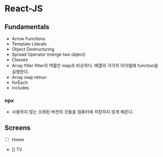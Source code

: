 # React-JS

## Fundamentals

- Arrow Functions
- Template Literals
- Object Destructuring
- Spread Operator (merge two object)
- Classes
- Array filter
  filter의 역활은 map과 비슷하다. 배열의 각각의 아이템에 function을 실행한다.
- Array map
  retrun
- forEach
- includes

### npx

- 사용하지 않는 오래된 버전의 것들을 컴퓨터에 저장하지 않게 해준다.

## Screens

- [ ] Home
- [] TV
